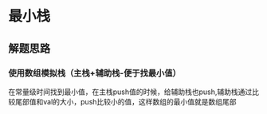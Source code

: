 # 最小栈

## 解题思路

### 使用数组模拟栈（主栈+辅助栈-便于找最小值）

在常量级时间找到最小值，在主栈push值的时候，给辅助栈也push,辅助栈通过比较尾部值和val的大小，push比较小的值，这样数组的最小值就是数组尾部
